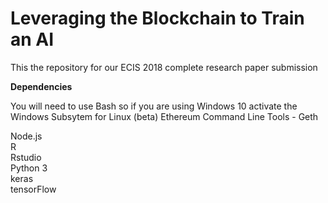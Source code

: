 Leveraging the Blockchain to Train an AI
========================================

This the repository for our ECIS 2018 complete research paper submission



**Dependencies**

You will need to use Bash so if you are using Windows 10 activate the Windows Subsytem for Linux (beta)
Ethereum Command Line Tools - Geth
  
Node.js        
R   
Rstudio   
Python 3   
keras   
tensorFlow   

